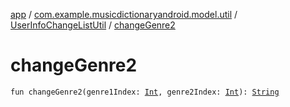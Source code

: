 [app](../../index.md) / [com.example.musicdictionaryandroid.model.util](../index.md) / [UserInfoChangeListUtil](index.md) / [changeGenre2](./change-genre2.md)

# changeGenre2

`fun changeGenre2(genre1Index: `[`Int`](https://kotlinlang.org/api/latest/jvm/stdlib/kotlin/-int/index.html)`, genre2Index: `[`Int`](https://kotlinlang.org/api/latest/jvm/stdlib/kotlin/-int/index.html)`): `[`String`](https://kotlinlang.org/api/latest/jvm/stdlib/kotlin/-string/index.html)